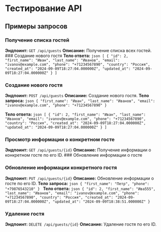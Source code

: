 # Тестирование API

## Примеры запросов

### Получение списка гостей

**Эндпоинт:** `GET /api/guests`
**Описание:** Получение списка всех гостей. ### Создание нового гостя
**Тело ответа:** ```json [
  {
    "id": 2,
    "first_name": "Иван",
    "last_name": "Иванов",
    "email": "ivanov@example.com",
    "phone": "+71234567890",
    "country": "Россия",
    "created_at": "2024-09-09T18:27:04.000000Z",
    "updated_at": "2024-09-09T18:27:04.000000Z"
  }
] ```

### Создание нового гостя

**Эндпоинт:** `POST /api/guests`
**Описание:** Создание нового гостя.
**Тело запроса:** `json { "first_name": "Иван", "last_name": "Иванов", "email": "ivanov@example.com", "phone": "+71234567890" } `

**Тело ответа:** `json [
  {
    "id": 2,
    "first_name": "Иван",
    "last_name": "Иванов",
    "email": "ivanov@example.com",
    "phone": "+71234567890",
    "country": "Россия",
    "created_at": "2024-09-09T18:27:04.000000Z",
    "updated_at": "2024-09-09T18:27:04.000000Z"
  }
] `

### Просмотр информации о конкретном госте

**Эндпоинт:** `GET /api/guests/{id}`
**Описание:** Получение информации о конкретном госте по его ID. ### Обновление информации о госте

### Обновление информации конкретного гостя

**Эндпоинт:** `PUT /api/guests/{id}`
**Описание:** Обновление информации о госте по его ID.
**Тело запроса:** `json { "first_name": "Петр", "phone": "+79876543210" } `
**Тело ответа:** `json
{
"id": 2,
"first_name": "Ива555",
"last_name": "Иванов",
"email": "ivanov@example.com",
"phone": "+71234567890",
"country": "Россия",
"created_at": "2024-09-09T18:27:04.000000Z",
"updated_at": "2024-09-09T18:38:51.000000Z"
}`

### Удаление гостя

**Эндпоинт:** `DELETE /api/guests/{id}`
**Описание:** Удаление гостя по его ID.
